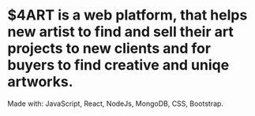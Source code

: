 # $4ART is a web platform, that helps new artist to find and sell their art projects to new clients and for buyers to find creative and uniqe artworks.
Made with: JavaScript, React, NodeJs, MongoDB, CSS, Bootstrap.
